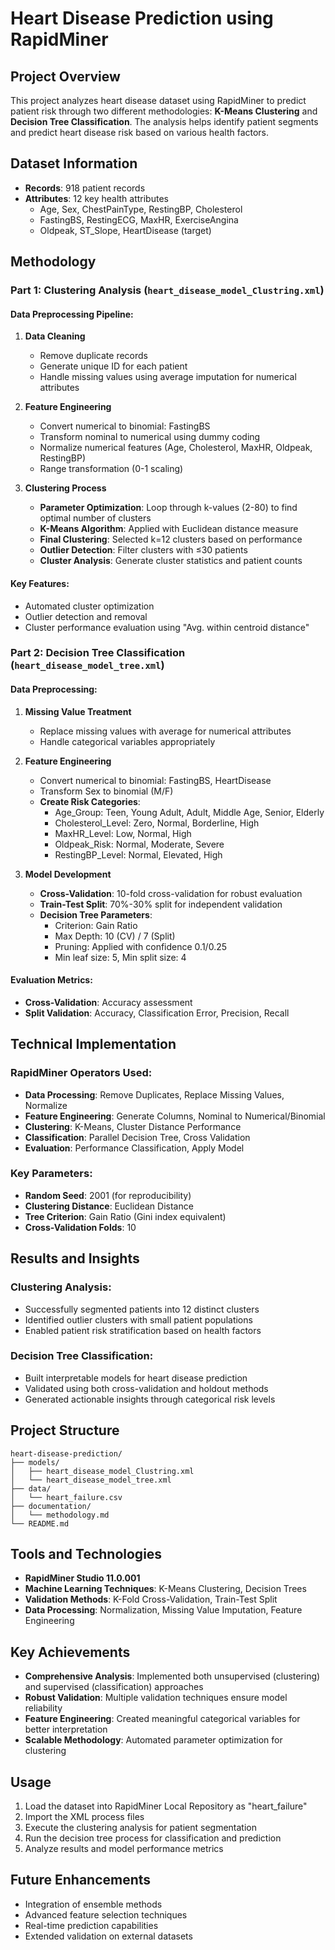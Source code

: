 # Heart Disease Prediction using RapidMiner

## Project Overview
This project analyzes heart disease dataset using RapidMiner to predict patient risk through two different methodologies: **K-Means Clustering** and **Decision Tree Classification**. The analysis helps identify patient segments and predict heart disease risk based on various health factors.

## Dataset Information
- **Records**: 918 patient records
- **Attributes**: 12 key health attributes
  - Age, Sex, ChestPainType, RestingBP, Cholesterol
  - FastingBS, RestingECG, MaxHR, ExerciseAngina
  - Oldpeak, ST_Slope, HeartDisease (target)

## Methodology

### Part 1: Clustering Analysis (`heart_disease_model_Clustring.xml`)

#### Data Preprocessing Pipeline:
1. **Data Cleaning**
   - Remove duplicate records
   - Generate unique ID for each patient
   - Handle missing values using average imputation for numerical attributes
   
2. **Feature Engineering**
   - Convert numerical to binomial: FastingBS
   - Transform nominal to numerical using dummy coding
   - Normalize numerical features (Age, Cholesterol, MaxHR, Oldpeak, RestingBP)
   - Range transformation (0-1 scaling)

3. **Clustering Process**
   - **Parameter Optimization**: Loop through k-values (2-80) to find optimal number of clusters
   - **K-Means Algorithm**: Applied with Euclidean distance measure
   - **Final Clustering**: Selected k=12 clusters based on performance
   - **Outlier Detection**: Filter clusters with ≤30 patients
   - **Cluster Analysis**: Generate cluster statistics and patient counts

#### Key Features:
- Automated cluster optimization
- Outlier detection and removal
- Cluster performance evaluation using "Avg. within centroid distance"

### Part 2: Decision Tree Classification (`heart_disease_model_tree.xml`)

#### Data Preprocessing:
1. **Missing Value Treatment**
   - Replace missing values with average for numerical attributes
   - Handle categorical variables appropriately

2. **Feature Engineering**
   - Convert numerical to binomial: FastingBS, HeartDisease
   - Transform Sex to binomial (M/F)
   - **Create Risk Categories**:
     - Age_Group: Teen, Young Adult, Adult, Middle Age, Senior, Elderly
     - Cholesterol_Level: Zero, Normal, Borderline, High
     - MaxHR_Level: Low, Normal, High
     - Oldpeak_Risk: Normal, Moderate, Severe
     - RestingBP_Level: Normal, Elevated, High

3. **Model Development**
   - **Cross-Validation**: 10-fold cross-validation for robust evaluation
   - **Train-Test Split**: 70%-30% split for independent validation
   - **Decision Tree Parameters**:
     - Criterion: Gain Ratio
     - Max Depth: 10 (CV) / 7 (Split)
     - Pruning: Applied with confidence 0.1/0.25
     - Min leaf size: 5, Min split size: 4

#### Evaluation Metrics:
- **Cross-Validation**: Accuracy assessment
- **Split Validation**: Accuracy, Classification Error, Precision, Recall

## Technical Implementation

### RapidMiner Operators Used:
- **Data Processing**: Remove Duplicates, Replace Missing Values, Normalize
- **Feature Engineering**: Generate Columns, Nominal to Numerical/Binomial
- **Clustering**: K-Means, Cluster Distance Performance
- **Classification**: Parallel Decision Tree, Cross Validation
- **Evaluation**: Performance Classification, Apply Model

### Key Parameters:
- **Random Seed**: 2001 (for reproducibility)
- **Clustering Distance**: Euclidean Distance
- **Tree Criterion**: Gain Ratio (Gini index equivalent)
- **Cross-Validation Folds**: 10

## Results and Insights

### Clustering Analysis:
- Successfully segmented patients into 12 distinct clusters
- Identified outlier clusters with small patient populations
- Enabled patient risk stratification based on health factors

### Decision Tree Classification:
- Built interpretable models for heart disease prediction
- Validated using both cross-validation and holdout methods
- Generated actionable insights through categorical risk levels

## Project Structure
```
heart-disease-prediction/
├── models/
│   ├── heart_disease_model_Clustring.xml
│   └── heart_disease_model_tree.xml
├── data/
│   └── heart_failure.csv
├── documentation/
│   └── methodology.md
└── README.md
```

## Tools and Technologies
- **RapidMiner Studio 11.0.001**
- **Machine Learning Techniques**: K-Means Clustering, Decision Trees
- **Validation Methods**: K-Fold Cross-Validation, Train-Test Split
- **Data Processing**: Normalization, Missing Value Imputation, Feature Engineering

## Key Achievements
- **Comprehensive Analysis**: Implemented both unsupervised (clustering) and supervised (classification) approaches
- **Robust Validation**: Multiple validation techniques ensure model reliability
- **Feature Engineering**: Created meaningful categorical variables for better interpretation
- **Scalable Methodology**: Automated parameter optimization for clustering

## Usage
1. Load the dataset into RapidMiner Local Repository as "heart_failure"
2. Import the XML process files
3. Execute the clustering analysis for patient segmentation
4. Run the decision tree process for classification and prediction
5. Analyze results and model performance metrics

## Future Enhancements
- Integration of ensemble methods
- Advanced feature selection techniques
- Real-time prediction capabilities
- Extended validation on external datasets
